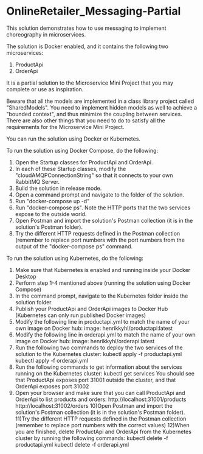 # OnlineRetailer_Messaging-Partial

This solution demonstrates how to use messaging to implement choreography in microservices.

The solution is Docker enabled, and it contains the following two microservices:
1) ProductApi
2) OrderApi

It is a partial solution to the Microservice Mini Project that you may complete or use as inspiration.

Beware that all the models are implemented in a class library project called "SharedModels". You need to implement hidden models as well to achieve a "bounded context", and thus minimize the coupling between services. There are also other things that you need to do to satisfy all the requirements for the Microservice Mini Project.

You can run the solution using Docker or Kubernetes.

To run the solution using Docker Compose, do the following:
1) Open the Startup classes for ProductApi and OrderApi.
2) In each of these Startup classes, modify the "cloudAMQPConnectionString" so that it connects to your own RabbitMQ Server.
3) Build the solution in release mode.
4) Open a command prompt and navigate to the folder of the solution.
5) Run "docker-compose up -d"
6) Run "docker-compose ps". Note the HTTP ports that the two services expose to the outside world.
7) Open Postman and import the solution's Postman collection (it is in the solution's Postman folder).
8) Try the different HTTP requests defined in the Postman collection (remember to replace port numbers with the port numbers from the output of the "docker-compose ps" command.

To run the solution using Kubernetes, do the following:
1) Make sure that Kubernetes is enabled and running inside your Docker Desktop
2) Perform step 1-4 mentioned above (running the solution using Docker Compose)
3) In the command prompt, navigate to the Kubernetes folder inside the solution folder
4) Publish your ProductApi and OrderApi images to Docker Hub (Kubernetes can only run published Docker images)
5) Modify the following line in productapi.yml to match the name of your own image on Docker hub:
   image: henrikkyhl/productapi:latest
6) Modify the following line in orderapi.yml to match the name of your own image on Docker hub:
   image: henrikkyhl/orderapi:latest
7) Run the following two commands to deploy the two services of the solution to the Kubernetes cluster:
   kubectl apply -f productapi.yml
   kubectl apply -f orderapi.yml
8) Run the following commands to get information about the services running on the Kubernetes cluster:
   kubectl get services
   You should see that ProductApi exposes port 31001 outside the cluster, and that OrderApi exposes port 31002
9) Open your browser and make sure that you can call ProductApi and OrderApi to list products and orders:
   http://localhost:31001/products
   http://localhost:31002/orders
10)Open Postman and import the solution's Postman collection (it is in the solution's Postman folder).
11)Try the different HTTP requests defined in the Postman collection (remember to replace port numbers with the correct values)
12)When you are finished, delete ProductApi and OrderApi from the Kubernetes cluster by running the following commands:
   kubectl delete -f productapi.yml
   kubectl delete -f orderapi.yml
